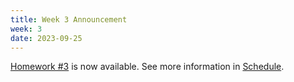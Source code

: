 ```yaml
---
title: Week 3 Announcement
week: 3
date: 2023-09-25
---
```


[Homework #3](https://basics.sjtu.edu.cn/~yangqizhe/pdf/dm2023w/homework/DM-hw3.pdf) is now available. See more information in [Schedule](../schedule).
